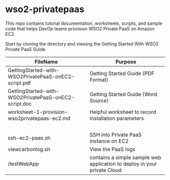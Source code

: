 wso2-privatepaas
================
This repo contains tutorial documentation, worksheets, scripts, and sample code that helps DevOp teams provision WSO2 Private PaaS on Amazon EC2.


Start by cloning the directory and viewing the Getting Started With WSO2 Private PaaS Guide.


|FileName|Purpose|
|--------|-------|
|GettingStarted-with-WSO2PrivatePaaS-onEC2-script.pdf| Getting Started Guide (PDF Format)|
|GettingStarted-with-WSO2PrivatePaaS-onEC2-script.doc| Getting Started Guide (Word Source)|
|worksheet-1-provision-wso2privatepaas-ec2.md| Helpful worksheet to record installation parameters|
|&nbsp;|&nbsp;|
|ssh-ec2-paas.sh | SSH into Private PaaS instance on EC2|
|viewcarbonlog.sh| View the PaaS logs|
|/testWebApp | contains a simple sample web application to deploy in your private Cloud|
